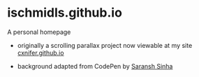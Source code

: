 # ischmidls.github.io
A personal homepage

- originally a scrolling parallax project now viewable at my site [cxnifer.github.io](cxnifer.github.io)

- background adapted from CodePen by [Saransh Sinha](linkedin.com/in/saranshsinha)
